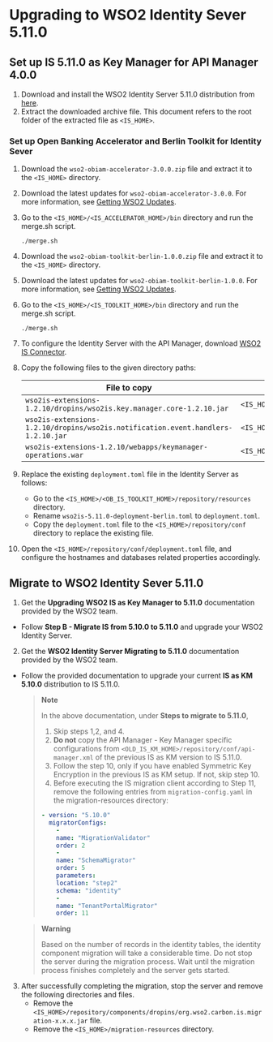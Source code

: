 # Upgrading to WSO2 Identity Sever 5.11.0

## Set up IS 5.11.0 as Key Manager for API Manager 4.0.0

   1. Download and install the WSO2 Identity Server 5.11.0 distribution from [here](https://wso2.com/identity-server/).
   2. Extract the downloaded archive file. This document refers to the root folder of the extracted file as `<IS_HOME>`.

### Set up Open Banking Accelerator and Berlin Toolkit for Identity Sever

1. Download the `wso2-obiam-accelerator-3.0.0.zip` file and extract it to the `<IS_HOME>` directory.
2. Download the latest updates for `wso2-obiam-accelerator-3.0.0`. For more information, see [Getting WSO2 Updates](https://berlin.ob.docs.wso2.com/en/latest/install-and-setup/setting-up-servers/#getting-wso2-updates).
3. Go to the `<IS_HOME>/<IS_ACCELERATOR_HOME>/bin` directory and run the merge.sh script.

     ```
     ./merge.sh
     ```

4. Download the `wso2-obiam-toolkit-berlin-1.0.0.zip` file and extract it to the `<IS_HOME>` directory.
5. Download the latest updates for `wso2-obiam-toolkit-berlin-1.0.0`. For more information, see [Getting WSO2 Updates](https://berlin.ob.docs.wso2.com/en/latest/install-and-setup/setting-up-servers/#getting-wso2-updates).
6. Go to the `<IS_HOME>/<IS_TOOLKIT_HOME>/bin` directory and run the merge.sh script.

     ```
     ./merge.sh
     ```

7. To configure the Identity Server with the API Manager, download [WSO2 IS Connector](https://apim.docs.wso2.com/en/4.0.0/assets/attachments/administer/wso2is-extensions-1.2.10.zip).
8. Copy the following files to the given directory paths:

    | File to copy | Location to  |
    |---------|-------------------|
    |`wso2is-extensions-1.2.10/dropins/wso2is.key.manager.core-1.2.10.jar`|`<IS_HOME>/repository/components/dropins`|
    |`wso2is-extensions-1.2.10/dropins/wso2is.notification.event.handlers-1.2.10.jar`|`<IS_HOME>/repository/components/dropins`|
    |`wso2is-extensions-1.2.10/webapps/keymanager-operations.war`|`<IS_HOME>/repository/deployment/server/webapps`|

9. Replace the existing `deployment.toml` file in the Identity Server as follows:
    - Go to the `<IS_HOME>/<OB_IS_TOOLKIT_HOME>/repository/resources` directory.
    - Rename `wso2is-5.11.0-deployment-berlin.toml` to `deployment.toml`.
    - Copy the `deployment.toml` file to the `<IS_HOME>/repository/conf` directory to replace the existing file.

10. Open the `<IS_HOME>/repository/conf/deployment.toml` file, and configure the hostnames and databases related
    properties accordingly.

## Migrate to WSO2 Identity Sever 5.11.0

1. Get the **Upgrading WSO2 IS as Key Manager to 5.11.0** documentation provided by the WSO2 team.

 - Follow **Step B - Migrate IS from 5.10.0 to 5.11.0** and upgrade your WSO2 Identity Server.

2. Get the **WSO2 Identity Server Migrating to 5.11.0** documentation provided by the WSO2 team.

- Follow the provided documentation to upgrade your current **IS as KM 5.10.0** distribution to IS 5.11.0.
    
    >**Note**
    >
    >    In the above documentation, under **Steps to migrate to 5.11.0**,
    >
    >   1. Skip steps 1,2, and 4.
    >   2. **Do not** copy the API Manager - Key Manager specific configurations from 
            `<OLD_IS_KM_HOME>/repository/conf/api-manager.xml` of the previous IS as KM version to IS 5.11.0.
    >   3. Follow the step 10, only if you have enabled Symmetric Key Encryption in the previous IS as KM setup. 
            If not, skip step 10.
    >   4. Before executing the IS migration client according to Step 11, remove the following entries from 
            `migration-config.yaml` in the migration-resources directory:
    >
    >    ```yaml
    >    - version: "5.10.0"
    >      migratorConfigs:
    >        -
    >        name: "MigrationValidator"
    >        order: 2
    >        -
    >        name: "SchemaMigrator"
    >        order: 5
    >        parameters:
    >        location: "step2"
    >        schema: "identity"
    >        -
    >        name: "TenantPortalMigrator"
    >        order: 11
    >    ```
    
    >**Warning**
    >
    >    Based on the number of records in the identity tables, the identity component migration will take a considerable time. 
    >    Do not stop the server during the migration process. Wait until the migration process finishes completely and the server gets started.

3. After successfully completing the migration, stop the server and remove the following directories and files.
     - Remove the `<IS_HOME>/repository/components/dropins/org.wso2.carbon.is.migration-x.x.x.jar` file.
     - Remove the `<IS_HOME>/migration-resources` directory.
